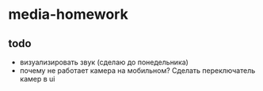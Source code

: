 # media-homework

## todo

* визуализировать звук (сделаю до понедельника)
* почему не работает камера на мобильном? Сделать переключатель камер в ui
